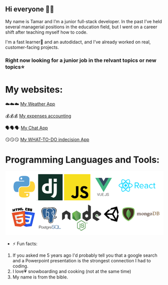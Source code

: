 ## Hi everyone 👋:blush:

My name is Tamar and I’m a junior full-stack developer.
In the past I’ve held several managerial positions in the education field, but I went on a career shift after teaching myself how to code. 

I'm a fast learner:runner: and an autodidact, and I’ve already worked on real, customer-facing projects.

### Right now looking for a junior job in the relvant topics or new topics:star:

# My websites:
:cloud::cloud::cloud:  [My Weather App](https://tamar-weather-app.herokuapp.com/)

:moneybag::moneybag::moneybag:  [My expenses accounting](https://tamar-expensify.herokuapp.com/)

:speaking_head::speaking_head::speaking_head:  [My Chat App](https://tamars-chat-app.herokuapp.com/)

:smirk::smirk::smirk:  [My WHAT-TO-DO indecision App](https://tamar-what-to-do.herokuapp.com/)

# Programming Languages and Tools:

![python](https://github.com/tamarmoshe14/image-temp/blob/main/logos.png "Logos")





- ⚡ Fun facts:
1. If you asked me 5 years ago I'd probably tell you that a google search and a Powerpoint presentation is the strongest connection I had to coding.
2. I love:heartpulse: snowboarding and cooking (not at the same time)
3. My name is from the bible.
<!--
**tamarmoshe14/tamarmoshe14** is a ✨ _special_ ✨ repository because its `README.md` (this file) appears on your GitHub profile.



-->
